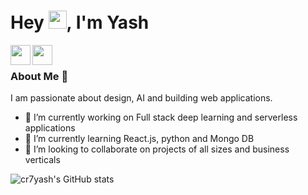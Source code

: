 <!-- ### Hi there 👋 -->

<!--
**cr7yash/cr7yash** is a ✨ _special_ ✨ repository because its `README.md` (this file) appears on your GitHub profile.

Here are some ideas to get you started:

- 🔭 I’m currently working on ...
- 🌱 I’m currently learning ...
- 👯 I’m looking to collaborate on ...
- 🤔 I’m looking for help with ...
- 💬 Ask me about ...
- 📫 How to reach me: ...
- 😄 Pronouns: ...
- ⚡ Fun fact: ...
-->

# Hey <img src="https://github.com/TheDudeThatCode/TheDudeThatCode/blob/master/Assets/Hi.gif" width="29px">, I'm Yash

<a href="mailto:yashaqua@gmail.com">
  <img align="left" width="32px" src="https://cdn.jsdelivr.net/npm/simple-icons@4.10.0/icons/gmail.svg" />
</a>

<a href="https://www.linkedin.com/in/yash-srivastava-aba296104/">
  <img align="left" width="32px" src="https://cdn.jsdelivr.net/npm/simple-icons@4.10.0/icons/linkedin.svg" />
</a>

<br />

### About Me 🚀
I am passionate about design, AI and building web applications.
- 🔭 I’m currently working on Full stack deep learning and serverless applications
- 🌱 I’m currently learning React.js, python and Mongo DB
- 👯 I’m looking to collaborate on projects of all sizes and business verticals


![cr7yash's GitHub stats](https://github-readme-stats.vercel.app/api?username=cr7yash&show_icons=true&theme=synthwave)
